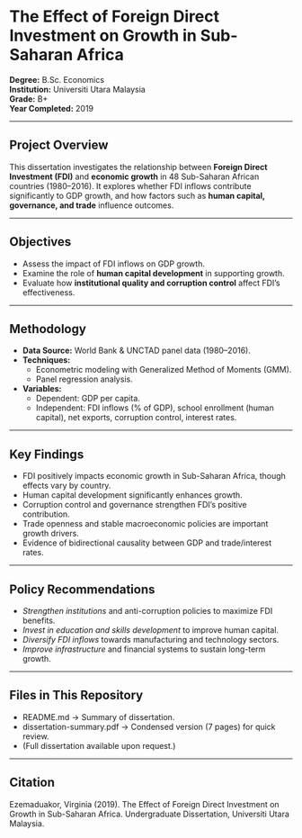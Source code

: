 # The Effect of Foreign Direct Investment on Growth in Sub-Saharan Africa  

**Degree:** B.Sc. Economics  
**Institution:** Universiti Utara Malaysia  
**Grade:** B+  
**Year Completed:** 2019  

---

## Project Overview  
This dissertation investigates the relationship between **Foreign Direct Investment (FDI)** and **economic growth** in 48 Sub-Saharan African countries (1980–2016). It explores whether FDI inflows contribute significantly to GDP growth, and how factors such as **human capital, governance, and trade** influence outcomes.  

---

## Objectives  
- Assess the impact of FDI inflows on GDP growth.  
- Examine the role of **human capital development** in supporting growth.  
- Evaluate how **institutional quality and corruption control** affect FDI’s effectiveness.  

---

## Methodology  
- **Data Source:** World Bank & UNCTAD panel data (1980–2016).  
- **Techniques:**  
  - Econometric modeling with Generalized Method of Moments (GMM).  
  - Panel regression analysis.  
- **Variables:**  
  - Dependent: GDP per capita.  
  - Independent: FDI inflows (% of GDP), school enrollment (human capital), net exports, corruption control, interest rates.  

---

## Key Findings  
- FDI positively impacts economic growth in Sub-Saharan Africa, though effects vary by country.  
- Human capital development significantly enhances growth.  
- Corruption control and governance strengthen FDI’s positive contribution.  
- Trade openness and stable macroeconomic policies are important growth drivers.  
- Evidence of bidirectional causality between GDP and trade/interest rates.  

---

## Policy Recommendations  
- *Strengthen institutions* and anti-corruption policies to maximize FDI benefits.  
- *Invest in education and skills development* to improve human capital.  
- *Diversify FDI inflows* towards manufacturing and technology sectors.  
- *Improve infrastructure* and financial systems to sustain long-term growth.  

---

## Files in This Repository  
- README.md → Summary of dissertation.  
- dissertation-summary.pdf → Condensed version (7 pages) for quick review.  
- (Full dissertation available upon request.)  

---

## Citation  
Ezemaduakor, Virginia (2019). The Effect of Foreign Direct Investment on Growth in Sub-Saharan Africa. Undergraduate Dissertation, Universiti Utara Malaysia.
